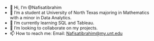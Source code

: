 - 👋 Hi, I’m @Nafisatibrahim
- 👀 I’m a student at University of North Texas majoring in Mathematics with a minor in Data Analytics.
- 🌱 I’m currently learning SQL and Tableau.
- 💞️ I’m looking to collaborate on my projects.
- 📫 How to reach me: Email: Nafisatibrahim@my.unt.edu

<!---
Nafisatibrahim/Nafisatibrahim is a ✨ special ✨ repository because its `README.md` (this file) appears on your GitHub profile.
You can click the Preview link to take a look at your changes.
--->
